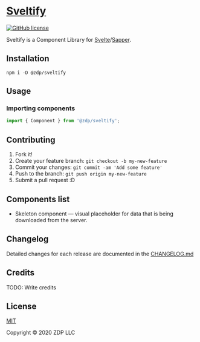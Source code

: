 # [Sveltify](https://sveltify.dev)

<p>
  <a href="https://github.com/zdproduction/sveltify/blob/master/LICENSE">
    <img alt="GitHub license" src="https://img.shields.io/github/license/zdproduction/sveltify?style=plastic">
  </a>
</p>

Sveltify is a Component Library for [Svelte](https://svelte.dev)/[Sapper](https://sapper.svelte.dev).

## Installation

```shell
npm i -D @zdp/sveltify
```


## Usage

### Importing components

```js
import { Component } from '@zdp/sveltify';
```

## Contributing

1. Fork it!
1. Create your feature branch: `git checkout -b my-new-feature`
1. Commit your changes: `git commit -am 'Add some feature'`
1. Push to the branch: `git push origin my-new-feature`
1. Submit a pull request :D

## Components list

- Skeleton component — visual placeholder for data that is being downloaded from the server.

## Changelog

Detailed changes for each release are documented in the [CHANGELOG.md](https://github.com/zdproduction/sveltify/blob/master/CHANGELOG.md)

## Credits

TODO: Write credits

## License

[MIT](LICENSE)  

Copyright &copy; 2020 ZDP LLC

